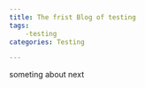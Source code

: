 ```yaml
---
title: The frist Blog of testing
tags: 
	-testing
categories: Testing

---
```

someting about next
<!--more-->